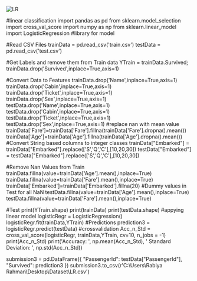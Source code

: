 ![LR](https://user-images.githubusercontent.com/86187568/126339432-119160ca-b139-4414-9f1a-d7994c7ab8b6.jpg)

#linear classification
import pandas as pd
from sklearn.model_selection import cross_val_score
import numpy as np
from sklearn.linear_model import LogisticRegression #library for model

#Read CSV Files
trainData = pd.read_csv('train.csv')
testData = pd.read_csv('test.csv')

#Get Labels and remove them from Train data
YTrain = trainData.Survived;
trainData.drop('Survived',inplace=True,axis=1)

#Convert Data to Features
trainData.drop('Name',inplace=True,axis=1)
trainData.drop('Cabin',inplace=True,axis=1)
trainData.drop('Ticket',inplace=True,axis=1)
trainData.drop('Sex',inplace=True,axis=1)
testData.drop('Name',inplace=True,axis=1)
testData.drop('Cabin',inplace=True,axis=1)
testData.drop('Ticket',inplace=True,axis=1)
testData.drop('Sex',inplace=True,axis=1)
#replace nan with mean value 
trainData['Fare']=trainData['Fare'].fillna(trainData['Fare'].dropna().mean())
trainData['Age']=trainData['Age'].fillna(trainData['Age'].dropna().mean())
#Convert String based columns to integer classes
trainData["Embarked"] = trainData["Embarked"].replace(['S','Q','C'],[10,20,30])
testData["Embarked"] = testData["Embarked"].replace(['S','Q','C'],[10,20,30])


#Remove Nan Values from Train
trainData.fillna(value=trainData['Age'].mean(),inplace=True)
trainData.fillna(value=trainData['Fare'].mean(),inplace=True)
trainData['Embarked']=trainData['Embarked'].fillna(20)
#Dummy values in Test for all NaN
testData.fillna(value=trainData['Age'].mean(),inplace=True)
testData.fillna(value=trainData['Fare'].mean(),inplace=True)

#Test
print(YTrain.shape)
print(trainData)
print(testData.shape)
#appying linear model
logisticRegr = LogisticRegression()
logisticRegr.fit(trainData,YTrain)
#Predictions
prediction3 = logisticRegr.predict(testData)
#crossvalidation
Acc_n_Std = cross_val_score(logisticRegr, trainData,YTrain, cv=10, n_jobs = -1)
print(Acc_n_Std)
print('Accuracy: ', np.mean(Acc_n_Std), ' Standard Deviation: ', np.std(Acc_n_Std))

submission3 = pd.DataFrame({
        "PassengerId": testData["PassengerId"],
        "Survived": prediction3
    })
submission3.to_csv(r'C:\Users\Rabiya Rahman\Desktop\Dataset\LR.csv')
